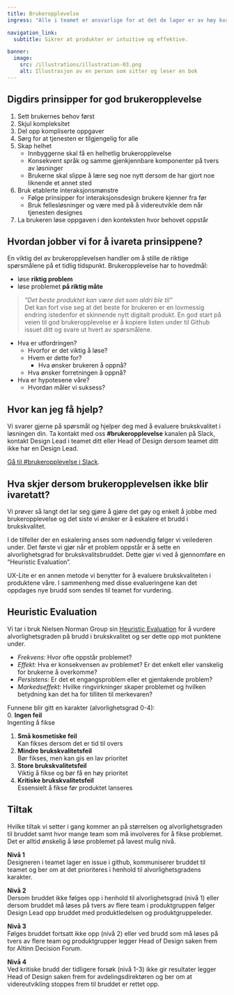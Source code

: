 ```yaml
---
title: Bruker­opplevelse
ingress: "Alle i teamet er ansvarlige for at det de lager er av høy kvalitet og har en god iboende brukeropplevelse. Denne siden har som formål å gjøre det enkelt for deg å følge prinsipper og beste praksis for god brukeropplevelse."

navigation_link:
  subtitle: Sikrer at produkter er intuitive og effektive.

banner:
  image:
    src: /illustrations/illustration-03.png
    alt: Illustrasjon av en person som sitter og leser en bok
---
```


## Digdirs prinsipper for god brukeropplevelse

1. Sett brukernes behov først
2. Skjul kompleksitet
3. Del opp kompliserte oppgaver
4. Sørg for at tjenesten er tilgjengelig for alle
5. Skap helhet
   - Innbyggerne skal få en helhetlig brukeropplevelse
   - Konsekvent språk og samme gjenkjennbare komponenter på tvers av løsninger
   - Brukerne skal slippe å lære seg noe nytt dersom de har gjort noe liknende et annet sted
6. Bruk etablerte interaksjonsmønstre
   - Følge prinsipper for interaksjonsdesign brukere kjenner fra før
   - Bruk fellesløsninger og være med på å videreutvikle dem når tjenesten designes
7. La brukeren løse oppgaven i den konteksten hvor behovet oppstår


## Hvordan jobber vi for å ivareta prinsippene?

En viktig del av brukeropplevelsen handler om å stille de riktige spørsmålene på et tidlig tidspunkt. Brukeropplevelse har to hovedmål:
- løse **riktig problem**
- løse problemet **på riktig måte**

> *"Det beste produktet kan være det som aldri ble til"*  
Det kan fort vise seg at det beste for brukeren er en lovmessig endring istedenfor et skinnende nytt digitalt produkt. En god start på veien til god brukeropplevelse er å kopiere listen under til Github issuet ditt og svare ut hvert av spørsmålene.


- Hva er utfordringen?
  - Hvorfor er det viktig å løse?
  - Hvem er dette for?
    - Hva ønsker brukeren å oppnå?
  - Hva ønsker forretningen å oppnå?
- Hva er hypotesene våre?
  - Hvordan måler vi suksess?

## Hvor kan jeg få hjelp?

Vi svarer gjerne på spørsmål og hjelper deg med å evaluere brukskvalitet i løsningen din. Ta kontakt med oss **#brukeropplevelse** kanalen på Slack, kontakt Design Lead i teamet ditt eller Head of Design dersom teamet ditt ikke har en Design Lead.

[Gå til #brukeropplevelse i Slack](https://digdir.slack.com/archives/C078W5KQTAT).

## Hva skjer dersom brukeropplevelsen ikke blir ivaretatt?

Vi prøver så langt det lar seg gjøre å gjøre det gøy og enkelt å jobbe med brukeropplevelse og det siste vi ønsker er å eskalere et brudd i brukskvalitet. 

I de tilfeller der en eskalering anses som nødvendig følger vi veilederen under. Det første vi gjør når et problem oppstår er å sette en alvorlighetsgrad for brukskvalitsbruddet. Dette gjør vi ved å gjennomføre en “Heuristic Evaluation”.

UX-Lite er en annen metode vi benytter for å evaluere brukskvaliteten i produktene våre. I sammenheng med disse evalueringene kan det  oppdages nye brudd som sendes til teamet for vurdering.

## Heuristic Evaluation

Vi tar i bruk Nielsen Norman Group sin [Heuristic Evaluation](https://www.nngroup.com/articles/how-to-rate-the-severity-of-usability-problems/) for å vurdere  alvorlighetsgraden på brudd i brukskvalitet og ser dette opp mot punktene under.

- *Frekvens:* Hvor ofte oppstår problemet?
- *Effekt:* Hva er konsekvensen av problemet? Er det enkelt eller vanskelig for brukerne å overkomme?
- *Persistens:* Er det et engangsproblem eller et gjentakende problem?
- *Markedseffekt:* Hvilke ringvirkninger skaper problemet og hvilken betydning kan det ha for tilliten til merkevaren?

Funnene blir gitt en karakter (alvorlighetsgrad 0-4):  
0. **Ingen feil**  
Ingenting å fikse  
1. **Små kosmetiske feil**  
Kan fikses dersom det er tid til overs  
2. **Mindre brukskvalitetsfeil**  
Bør fikses, men kan gis en lav prioritet  
3. **Store brukskvalitetsfeil**  
Viktig å fikse og bør få en høy prioritet  
4. **Kritiske brukskvalitetsfeil**  
Essensielt å fikse før produktet lanseres  

## Tiltak

Hvilke tiltak vi setter i gang kommer an på størrelsen og alvorlighetsgraden til bruddet samt hvor mange team som må involveres for å fikse problemet. Det er alltid ønskelig å løse problemet på lavest mulig nivå.

**Nivå 1**  
Designeren i teamet lager en issue i github, kommuniserer bruddet til teamet og ber om at det prioriteres i henhold til alvorlighetsgradens karakter.

**Nivå 2**  
Dersom bruddet ikke følges opp i henhold til alvorlighetsgrad (nivå 1) eller dersom bruddet må løses på tvers av flere team i produktgruppen følger Design Lead opp bruddet med produktledelsen og produktgruppeleder.

**Nivå 3**  
Følges bruddet fortsatt ikke opp (nivå 2) eller ved brudd som må løses på tvers av flere team og produktgrupper legger Head of Design saken frem for Altinn Decision Forum.

**Nivå 4**  
Ved kritiske brudd der tidligere forsøk (nivå 1-3) ikke gir resultater legger Head of Design saken frem for avdelingsdirektøren og ber om at videreutvikling stoppes frem til bruddet er rettet opp.